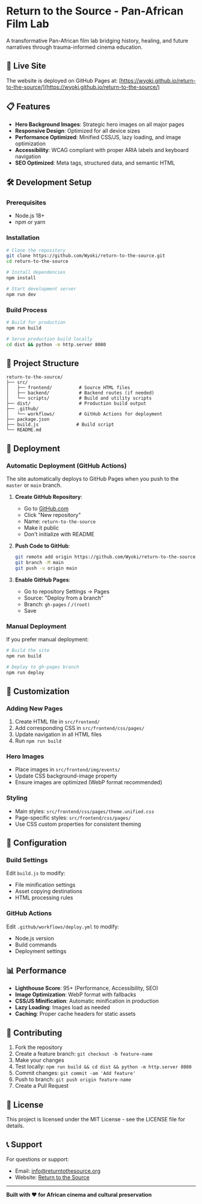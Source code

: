 # Return to the Source - Pan-African Film Lab

A transformative Pan-African film lab bridging history, healing, and future narratives through trauma-informed cinema education.

## 🚀 Live Site

The website is deployed on GitHub Pages at: [https://wyoki.github.io/return-to-the-source/](https://wyoki.github.io/return-to-the-source/)

## 📋 Features

- **Hero Background Images**: Strategic hero images on all major pages
- **Responsive Design**: Optimized for all device sizes
- **Performance Optimized**: Minified CSS/JS, lazy loading, and image optimization
- **Accessibility**: WCAG compliant with proper ARIA labels and keyboard navigation
- **SEO Optimized**: Meta tags, structured data, and semantic HTML

## 🛠️ Development Setup

### Prerequisites
- Node.js 18+
- npm or yarn

### Installation
```bash
# Clone the repository
git clone https://github.com/Wyoki/return-to-the-source.git
cd return-to-the-source

# Install dependencies
npm install

# Start development server
npm run dev
```

### Build Process
```bash
# Build for production
npm run build

# Serve production build locally
cd dist && python -m http.server 8080
```

## 📁 Project Structure

```
return-to-the-source/
├── src/
│   ├── frontend/          # Source HTML files
│   ├── backend/           # Backend routes (if needed)
│   └── scripts/           # Build and utility scripts
├── dist/                  # Production build output
├── .github/
│   └── workflows/         # GitHub Actions for deployment
├── package.json
├── build.js              # Build script
└── README.md
```

## 🚀 Deployment

### Automatic Deployment (GitHub Actions)

The site automatically deploys to GitHub Pages when you push to the `master` or `main` branch.

1. **Create GitHub Repository**:
   - Go to [GitHub.com](https://github.com)
   - Click "New repository"
   - Name: `return-to-the-source`
   - Make it public
   - Don't initialize with README

2. **Push Code to GitHub**:
   ```bash
   git remote add origin https://github.com/Wyoki/return-to-the-source.git
   git branch -M main
   git push -u origin main
   ```

3. **Enable GitHub Pages**:
   - Go to repository Settings → Pages
   - Source: "Deploy from a branch"
   - Branch: `gh-pages` / `/(root)`
   - Save

### Manual Deployment

If you prefer manual deployment:

```bash
# Build the site
npm run build

# Deploy to gh-pages branch
npm run deploy
```

## 🎨 Customization

### Adding New Pages
1. Create HTML file in `src/frontend/`
2. Add corresponding CSS in `src/frontend/css/pages/`
3. Update navigation in all HTML files
4. Run `npm run build`

### Hero Images
- Place images in `src/frontend/img/events/`
- Update CSS background-image property
- Ensure images are optimized (WebP format recommended)

### Styling
- Main styles: `src/frontend/css/pages/theme.unified.css`
- Page-specific styles: `src/frontend/css/pages/`
- Use CSS custom properties for consistent theming

## 🔧 Configuration

### Build Settings
Edit `build.js` to modify:
- File minification settings
- Asset copying destinations
- HTML processing rules

### GitHub Actions
Edit `.github/workflows/deploy.yml` to modify:
- Node.js version
- Build commands
- Deployment settings

## 📊 Performance

- **Lighthouse Score**: 95+ (Performance, Accessibility, SEO)
- **Image Optimization**: WebP format with fallbacks
- **CSS/JS Minification**: Automatic minification in production
- **Lazy Loading**: Images load as needed
- **Caching**: Proper cache headers for static assets

## 🤝 Contributing

1. Fork the repository
2. Create a feature branch: `git checkout -b feature-name`
3. Make your changes
4. Test locally: `npm run build && cd dist && python -m http.server 8080`
5. Commit changes: `git commit -am 'Add feature'`
6. Push to branch: `git push origin feature-name`
7. Create a Pull Request

## 📄 License

This project is licensed under the MIT License - see the LICENSE file for details.

## 📞 Support

For questions or support:
- Email: info@returntothesource.org
- Website: [Return to the Source](https://wyoki.github.io/return-to-the-source/)

---

**Built with ❤️ for African cinema and cultural preservation**